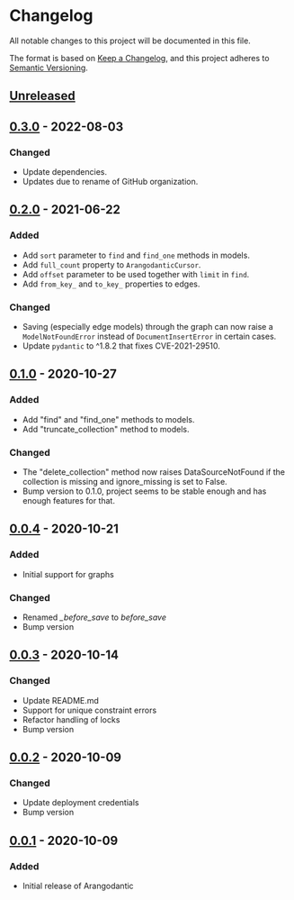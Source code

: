 # Changelog

All notable changes to this project will be documented in this file.

The format is based on [Keep a Changelog](https://keepachangelog.com/en/1.1.0/), and
this project adheres to [Semantic Versioning](https://semver.org/spec/v2.0.0.html).

## [Unreleased]

## [0.3.0] - 2022-08-03

### Changed

- Update dependencies.
- Updates due to rename of GitHub organization.

## [0.2.0] - 2021-06-22

### Added

- Add `sort` parameter to `find` and `find_one` methods in models.
- Add `full_count` property to `ArangodanticCursor`.
- Add `offset` parameter to be used together with `limit` in `find`.
- Add `from_key_` and `to_key_` properties to edges.

### Changed

- Saving (especially edge models) through the graph can now raise a `ModelNotFoundError`
  instead of `DocumentInsertError` in certain cases.
- Update `pydantic` to ^1.8.2 that fixes CVE-2021-29510.

## [0.1.0] - 2020-10-27

### Added

- Add "find" and "find_one" methods to models.
- Add "truncate_collection" method to models.

### Changed

- The "delete_collection" method now raises DataSourceNotFound if the collection is
  missing and ignore_missing is set to False.
- Bump version to 0.1.0, project seems to be stable enough and has enough features for
  that.

## [0.0.4] - 2020-10-21

### Added

- Initial support for graphs

### Changed

- Renamed _\_before_save_ to _before_save_
- Bump version

## [0.0.3] - 2020-10-14

### Changed

- Update README.md
- Support for unique constraint errors
- Refactor handling of locks
- Bump version

## [0.0.2] - 2020-10-09

### Changed

- Update deployment credentials
- Bump version

## [0.0.1] - 2020-10-09

### Added

- Initial release of Arangodantic

[unreleased]: https://github.com/ioxiocom/arangodantic/compare/0.3.0...HEAD
[0.3.0]: https://github.com/ioxiocom/arangodantic/compare/0.2.0...0.3.0
[0.2.0]: https://github.com/ioxiocom/arangodantic/compare/0.1.0...0.2.0
[0.1.0]: https://github.com/ioxiocom/arangodantic/compare/0.0.4...0.1.0
[0.0.4]: https://github.com/ioxiocom/arangodantic/compare/0.0.3...0.0.4
[0.0.3]: https://github.com/ioxiocom/arangodantic/compare/0.0.2...0.0.3
[0.0.2]: https://github.com/ioxiocom/arangodantic/compare/0.0.1...0.0.2
[0.0.1]: https://github.com/ioxiocom/arangodantic/releases/tag/0.0.1
